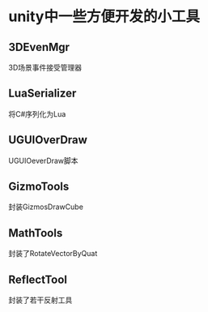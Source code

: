 # unity中一些方便开发的小工具
## 3DEvenMgr  
3D场景事件接受管理器
## LuaSerializer 
将C#序列化为Lua
## UGUIOverDraw  
UGUIOeverDraw脚本
## GizmoTools 
封装GizmosDrawCube
## MathTools  
封装了RotateVectorByQuat
## ReflectTool 
封装了若干反射工具

